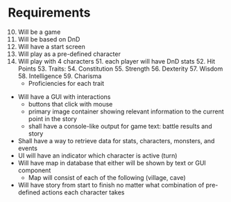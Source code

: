 # Requirements

10. Will be a game
20. Will be based on DnD
30. Will have a start screen
40. Will play as a pre-defined character
50. Will play with 4 characters
    51. each player will have DnD stats
    52. Hit Points
    53. Traits:
        54. Constitution
        55. Strength
        56. Dexterity
        57. Wisdom
        58. Intelligence
        59. Charisma
      * Proficiencies for each trait
* Will have a GUI with interactions
    * buttons that click with mouse
    * primary image container showing relevant information to the current point in the story
    * shall have a console-like output for game text: battle results and story
* Shall have a way to retrieve data for stats, characters, monsters, and events
* UI will have an indicator which character is active (turn)
* Will have map in database that either will be shown by text or GUI component
  * Map will consist of each of the following (village, cave)
* Will have story from start to finish no matter what combination of pre-defined actions each character takes